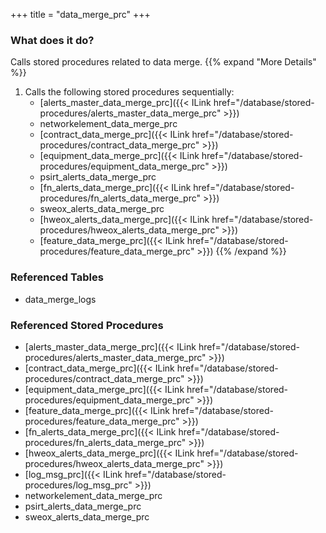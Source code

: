 +++
title = "data_merge_prc"
+++

### What does it do?
Calls stored procedures related to data merge.
{{% expand "More Details" %}}
1. Calls the following stored procedures sequentially:
   - [alerts_master_data_merge_prc]({{< ILink href="/database/stored-procedures/alerts_master_data_merge_prc" >}})
   - networkelement_data_merge_prc
   - [contract_data_merge_prc]({{< ILink href="/database/stored-procedures/contract_data_merge_prc" >}})
   - [equipment_data_merge_prc]({{< ILink href="/database/stored-procedures/equipment_data_merge_prc" >}})
   - psirt_alerts_data_merge_prc
   - [fn_alerts_data_merge_prc]({{< ILink href="/database/stored-procedures/fn_alerts_data_merge_prc" >}})
   - sweox_alerts_data_merge_prc
   - [hweox_alerts_data_merge_prc]({{< ILink href="/database/stored-procedures/hweox_alerts_data_merge_prc" >}})
   - [feature_data_merge_prc]({{< ILink href="/database/stored-procedures/feature_data_merge_prc" >}})
{{% /expand %}}

### Referenced Tables
- data_merge_logs


### Referenced Stored Procedures
- [alerts_master_data_merge_prc]({{< ILink href="/database/stored-procedures/alerts_master_data_merge_prc" >}})
- [contract_data_merge_prc]({{< ILink href="/database/stored-procedures/contract_data_merge_prc" >}})
- [equipment_data_merge_prc]({{< ILink href="/database/stored-procedures/equipment_data_merge_prc" >}})
- [feature_data_merge_prc]({{< ILink href="/database/stored-procedures/feature_data_merge_prc" >}})
- [fn_alerts_data_merge_prc]({{< ILink href="/database/stored-procedures/fn_alerts_data_merge_prc" >}})
- [hweox_alerts_data_merge_prc]({{< ILink href="/database/stored-procedures/hweox_alerts_data_merge_prc" >}})
- [log_msg_prc]({{< ILink href="/database/stored-procedures/log_msg_prc" >}})
- networkelement_data_merge_prc
- psirt_alerts_data_merge_prc
- sweox_alerts_data_merge_prc
